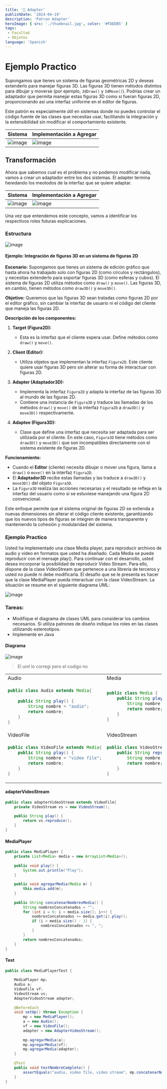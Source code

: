 ```yaml
---
title: '🔌 Adapter'
publishDate: '2024-04-19'
description: 'Patron Adapter'
heroImage: { src: './thumbnail.jpg', color: '#FDDDB5' }
tags: 
 - Facultad
 - Objetos
language: 'Spanish'
---
```


# Ejemplo Practico

Supongamos que tienes un sistema de figuras geométricas 2D y deseas extenderlo para manejar figuras 3D. Las figuras 3D tienen métodos distintos para dibujar y moverse (por ejemplo, `3dDraw()` y `3dMove()`). Podrías crear un adaptador que permita manejar estas figuras 3D como si fueran figuras 2D, proporcionando así una interfaz uniforme en el editor de figuras.

Este patrón es especialmente útil en sistemas donde no puedes controlar el código fuente de las clases que necesitas usar, facilitando la integración y la extensibilidad sin modificar el comportamiento existente.


| Sistema | Implementación a Agregar |
| --------- | --------- |
| ![image](https://github.com/Fabian-Martinez-Rincon/Fabian-Martinez-Rincon/assets/55964635/c759e543-54a8-420a-a041-445902d76aa7)   | ![image](https://github.com/Fabian-Martinez-Rincon/Fabian-Martinez-Rincon/assets/55964635/96378126-7cc8-4f47-8451-70deb55546c8)   |


## Transformación

Ahora que sabemos cual es el problema y no podemos modificar nada, vamos a crear un adaptador entre los dos sistemas. El adapter termina heredando los meotodos de la interfaz que se quiere adaptar.

| Sistema | Implementación a Agregar |
| --------- | --------- |
| ![image](https://github.com/Fabian-Martinez-Rincon/Fabian-Martinez-Rincon/assets/55964635/53b4d8b8-eabc-4882-9091-aec428b90977)   |  ![image](https://github.com/Fabian-Martinez-Rincon/Fabian-Martinez-Rincon/assets/55964635/ade568ef-6b05-44b8-9147-62edd3aa7759)  |


Una vez que entendemos este concepto, vamos a identificar los respectivos roles futuras explicaciones.

### Estructura

![image](https://github.com/Fabian-Martinez-Rincon/Fabian-Martinez-Rincon/assets/55964635/c0aa4ff9-9381-4f0d-bc3d-ff208c67d797)


#### Ejemplo: Integración de figuras 3D en un sistema de figuras 2D

**Escenario:**
Supongamos que tienes un sistema de edición gráfico que hasta ahora ha trabajado solo con figuras 2D (como círculos y rectángulos), y necesitas extenderlo para soportar figuras 3D (como esferas y cubos). El sistema de figuras 2D utiliza métodos como `draw()` y `move()`. Las figuras 3D, en cambio, tienen métodos como `draw3D()` y `move3D()`.

**Objetivo:**
Queremos que las figuras 3D sean tratadas como figuras 2D por el editor gráfico, sin cambiar la interfaz de usuario ni el código del cliente que maneja las figuras 2D.



**Descripción de los componentes:**

1. **Target (Figura2D):**
   - Esta es la interfaz que el cliente espera usar. Define métodos como `draw()` y `move()`.

2. **Client (Editor):**
   - Utiliza objetos que implementan la interfaz `Figura2D`. Este cliente quiere usar figuras 3D pero sin alterar su forma de interactuar con figuras 2D.

3. **Adapter (Adaptador3D):**
   - Implementa la interfaz `Figura2D` y adapta la interfaz de las figuras 3D al mundo de las figuras 2D.
   - Contiene una instancia de `Figura3D` y traduce las llamadas de los métodos `draw()` y `move()` de la interfaz `Figura2D` a `draw3D()` y `move3D()` respectivamente.

4. **Adaptee (Figura3D):**
   - Clase que define una interfaz que necesita ser adaptada para ser utilizada por el cliente. En este caso, `Figura3D` tiene métodos como `draw3D()` y `move3D()` que son incompatibles directamente con el sistema existente de figuras 2D.

**Funcionamiento:**

- Cuando el **Editor** (cliente) necesita dibujar o mover una figura, llama a `draw()` o `move()` en la interfaz `Figura2D`.
- El **Adaptador3D** recibe estas llamadas y las traduce a `draw3D()` y `move3D()` del objeto `Figura3D`.
- La `Figura3D` realiza las acciones necesarias y el resultado se refleja en la interfaz del usuario como si se estuviese manejando una figura 2D convencional.

Este enfoque permite que el sistema original de figuras 2D se extienda a nuevas dimensiones sin alterar el código cliente existente, garantizando que los nuevos tipos de figuras se integren de manera transparente y manteniendo la cohesión y modularidad del sistema.

### Ejemplo Practico

Usted ha implementado una clase Media player, para reproducir archivos de audio y video en formatos que usted ha diseñado. Cada Media se puede reproducir con el mensaje play(). Para continuar con el desarrollo, usted desea incorporar la posibilidad de reproducir Video Stream. Para ello, dispone de la clase VideoStream que pertenece a una librería de terceros y usted no puede ni debe modificarla. El desafío que se le presenta es hacer que la clase MediaPlayer pueda interactuar con la clase VideoStream. 
La situación se resume en el siguiente diagrama UML:

![image](https://github.com/Fabian-Martinez-Rincon/Orientacion-a-Objetos-2/assets/55964635/6400603c-4313-40fd-ac50-25eae5c79657)


### Tareas:

- Modifique el diagrama de clases UML para considerar los cambios necesarios. Si utiliza patrones de diseño indique los roles en las clases utilizando estereotipos.
- Implemente en Java

#### Diagrama



![image](https://github.com/Fabian-Martinez-Rincon/Fabian-Martinez-Rincon/assets/55964635/e7ccb84f-5f1a-43ee-ac34-e6d8bc5bb213)

> El uml lo corregi pero el codigo no

<table>

<tr><td>Audio</td><td>Media</td></tr>
<tr><td>

```java
public class Audio extends Media{
	
	public String play() {
		String nombre = "audio";
		return nombre;
	}
}
```
</td><td>

```java
public class Media {
	public String play() {
		String nombre = "media";
		return nombre;
	}
}
```
</td></tr>
<tr><td>VideoFile</td><td>VideoStream</td></tr>
<tr><td>

```java
public class VideoFile extends Media{
	public String play() {
		String nombre = "video file";
		return nombre;
	}
}
```
</td><td>

```java
public class VideoStream extends VideoFile{
	public String reproduce() {
		String nombre = "video stream";
		return nombre;
	}
}
```
</td></tr>

</table>

#### adapterVideoStream

```java
public class adapterVideoStream extends VideoFile{
	private VideoStream vs = new VideoStream();
	
	public String play() {
		return vs.reproduce();
	}
}
```

#### MediaPlayer

```java
public class MediaPlayer {
	private List<Media> media = new ArrayList<Media>(); 
	
	public void play() {
		System.out.println("Play");
	}
	
	public void agregarMedia(Media m) {
		this.media.add(m);
	}
	
	public String concatenarNombresMedia() {
        String nombresConcatenados = "";
        for (int i = 0; i < media.size(); i++) {
            nombresConcatenados += media.get(i).play(); 
            if (i < media.size() - 1) {
                nombresConcatenados += ", "; 
            }
        }
        return nombresConcatenados;
    }
}
```


#### Test

```java
public class MediaPlayerTest {
	
	MediaPlayer mp;
	Audio a;
	VideoFile vf;
	VideoStream vs;
	AdapterVideoStream adapter;
	
	@BeforeEach
	void setUp() throws Exception {
		mp = new MediaPlayer();
		a = new Audio();
		vf = new VideoFile();
		adapter = new AdapterVideoStream();
		
		mp.agregarMedia(a);
		mp.agregarMedia(vf);
		mp.agregarMedia(adapter);
	}
	
    @Test
    public void testNombreCompleto() {
    	assertEquals("audio, video file, video stream", mp.concatenarNombresMedia());
    }
}
```

